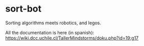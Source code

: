 # sort-bot
Sorting algorithms meets robotics, and legos.

All the documentation is here (in spanish): https://wiki.dcc.uchile.cl/TallerMindstorms/doku.php?id=19:g17
